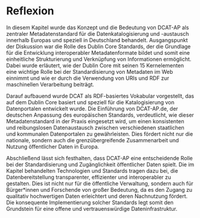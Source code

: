 # Reflexion
In diesem Kapitel wurde das Konzept und die Bedeutung von DCAT-AP als zentraler Metadatenstandard für die Datenkatalogisierung und -austausch innerhalb Europas und speziell in Deutschland behandelt. Ausgangspunkt der Diskussion war die Rolle des Dublin Core Standards, der die Grundlage für die Entwicklung interoperabler Metadatenformate bildet und somit eine einheitliche Strukturierung und Verknüpfung von Informationen ermöglicht. Dabei wurde erläutert, wie der Dublin Core mit seinen 15 Kernelementen eine wichtige Rolle bei der Standardisierung von Metadaten im Web einnimmt und wie er durch die Verwendung von URIs und RDF zur maschinellen Verarbeitung beiträgt.

Darauf aufbauend wurde DCAT als RDF-basiertes Vokabular vorgestellt, das auf dem Dublin Core basiert und speziell für die Katalogisierung von Datenportalen entwickelt wurde. Die Einführung von DCAT-AP.de, der deutschen Anpassung des europäischen Standards, verdeutlicht, wie dieser Metadatenstandard in der Praxis eingesetzt wird, um einen konsistenten und reibungslosen Datenaustausch zwischen verschiedenen staatlichen und kommunalen Datenportalen zu gewährleisten. Dies fördert nicht nur die nationale, sondern auch die grenzübergreifende Zusammenarbeit und Nutzung öffentlicher Daten in Europa.

Abschließend lässt sich festhalten, dass DCAT-AP eine entscheidende Rolle bei der Standardisierung und Zugänglichkeit öffentlicher Daten spielt. Die im Kapitel behandelten Technologien und Standards tragen dazu bei, die Datenbereitstellung transparenter, effizienter und interoperabler zu gestalten. Dies ist nicht nur für die öffentliche Verwaltung, sondern auch für Bürger*innen und Forschende von großer Bedeutung, da es den Zugang zu qualitativ hochwertigen Daten erleichtert und deren Nachnutzung fördert. Die konsequente Implementierung solcher Standards legt somit den Grundstein für eine offene und vertrauenswürdige Dateninfrastruktur.